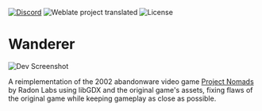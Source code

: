 [![Discord](https://img.shields.io/badge/discord-grey?style=for-the-badge&logo=discord&logoColor=%235865F2)](https://discord.gg/juNXZBG)
![Weblate project translated](https://img.shields.io/weblate/progress/wanderer?server=https%3A%2F%2Fweblate.vinceh121.me&style=for-the-badge&logo=weblate)
![License](https://img.shields.io/github/license/vinceh121/wanderer?style=for-the-badge&color=blue)

# Wanderer

![Dev Screenshot](https://i.vinceh121.me/oKcZBvsC.png)

A reimplementation of the 2002 abandonware video game [Project Nomads](https://www.myabandonware.com/game/project-nomads-bgv)
by Radon Labs using libGDX and the original game's assets,
fixing flaws of the original game while keeping gameplay as close as possible.

